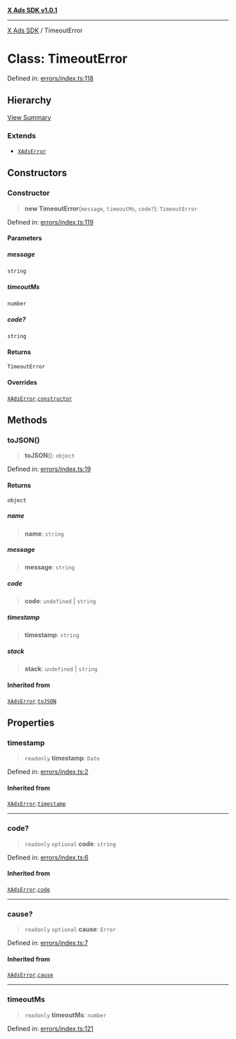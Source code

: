 [**X Ads SDK v1.0.1**](../README.md)

***

[X Ads SDK](../globals.md) / TimeoutError

# Class: TimeoutError

Defined in: [errors/index.ts:118](https://github.com/kage1020/x-ads-sdk/blob/main/src/errors/index.ts#L118)

## Hierarchy

[View Summary](../hierarchy.md)

### Extends

- [`XAdsError`](XAdsError.md)

## Constructors

### Constructor

> **new TimeoutError**(`message`, `timeoutMs`, `code?`): `TimeoutError`

Defined in: [errors/index.ts:119](https://github.com/kage1020/x-ads-sdk/blob/main/src/errors/index.ts#L119)

#### Parameters

##### message

`string`

##### timeoutMs

`number`

##### code?

`string`

#### Returns

`TimeoutError`

#### Overrides

[`XAdsError`](XAdsError.md).[`constructor`](XAdsError.md#constructor)

## Methods

### toJSON()

> **toJSON**(): `object`

Defined in: [errors/index.ts:19](https://github.com/kage1020/x-ads-sdk/blob/main/src/errors/index.ts#L19)

#### Returns

`object`

##### name

> **name**: `string`

##### message

> **message**: `string`

##### code

> **code**: `undefined` \| `string`

##### timestamp

> **timestamp**: `string`

##### stack

> **stack**: `undefined` \| `string`

#### Inherited from

[`XAdsError`](XAdsError.md).[`toJSON`](XAdsError.md#tojson)

## Properties

### timestamp

> `readonly` **timestamp**: `Date`

Defined in: [errors/index.ts:2](https://github.com/kage1020/x-ads-sdk/blob/main/src/errors/index.ts#L2)

#### Inherited from

[`XAdsError`](XAdsError.md).[`timestamp`](XAdsError.md#timestamp)

***

### code?

> `readonly` `optional` **code**: `string`

Defined in: [errors/index.ts:6](https://github.com/kage1020/x-ads-sdk/blob/main/src/errors/index.ts#L6)

#### Inherited from

[`XAdsError`](XAdsError.md).[`code`](XAdsError.md#code)

***

### cause?

> `readonly` `optional` **cause**: `Error`

Defined in: [errors/index.ts:7](https://github.com/kage1020/x-ads-sdk/blob/main/src/errors/index.ts#L7)

#### Inherited from

[`XAdsError`](XAdsError.md).[`cause`](XAdsError.md#cause)

***

### timeoutMs

> `readonly` **timeoutMs**: `number`

Defined in: [errors/index.ts:121](https://github.com/kage1020/x-ads-sdk/blob/main/src/errors/index.ts#L121)
